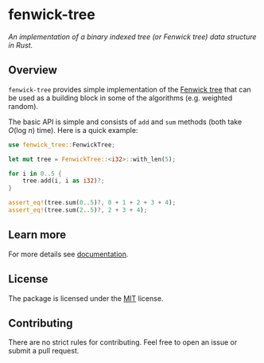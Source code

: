 # fenwick-tree

_An implementation of a binary indexed tree (or Fenwick tree) data structure in Rust._

## Overview

`fenwick-tree` provides simple implementation of the [Fenwick tree](https://en.wikipedia.org/wiki/Fenwick_tree) that can be used as a building block in some of the algorithms (e.g. weighted random).

The basic API is simple and consists of `add` and `sum` methods (both take _O_(log _n_) time). Here is a quick example:
```rust
use fenwick_tree::FenwickTree;

let mut tree = FenwickTree::<i32>::with_len(5);

for i in 0..5 {
    tree.add(i, i as i32)?;
}

assert_eq!(tree.sum(0..5)?, 0 + 1 + 2 + 3 + 4);
assert_eq!(tree.sum(2..5)?, 2 + 3 + 4);
```

## Learn more

For more details see [documentation](https://docs.rs/fenwick_tree).

## License

The package is licensed under the [MIT](https://github.com/JoshuaLight/fenwick-tree-rs/blob/master/LICENSE) license.

## Contributing

There are no strict rules for contributing. Feel free to open an issue or submit a pull request.
